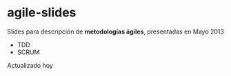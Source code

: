 agile-slides
============

Slides para descripción de **metodologías ágiles**, presentadas en Mayo 2013

 * TDD 
 * SCRUM

Actualizado hoy
